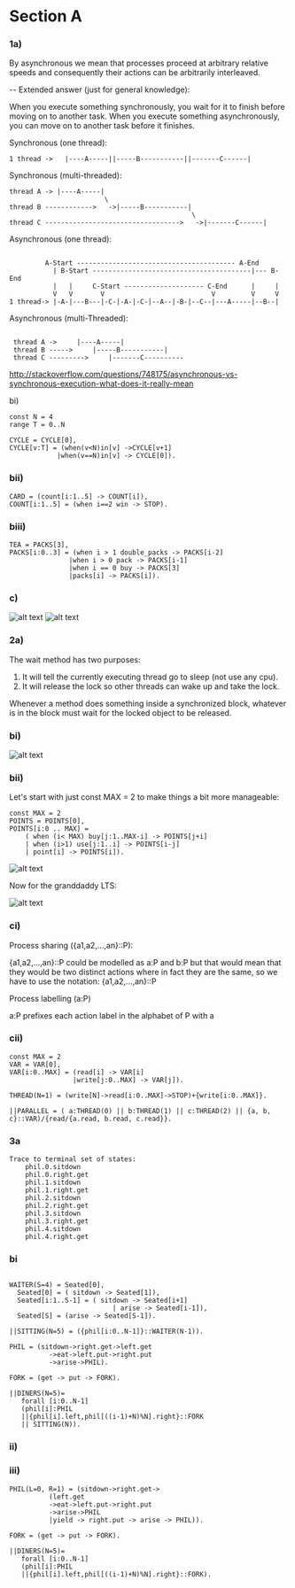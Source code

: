 # Section A
### 1a)

By asynchronous we mean that processes proceed at arbitrary relative speeds and consequently their actions can be arbitrarily interleaved.

-- Extended answer (just for general knowledge):

When you execute something synchronously, you wait for it to finish before moving on to another task. When you execute something asynchronously, you can move on to another task before it finishes.

Synchronous (one thread):
```
1 thread ->   |----A-----||-----B-----------||-------C------|
```
Synchronous (multi-threaded):
```
thread A -> |----A-----|   
                        \  
thread B ------------>   ->|-----B-----------|   
                                              \   
thread C ---------------------------------->   ->|-------C------| 
```
Asynchronous (one thread):
```

         A-Start ---------------------------------------- A-End   
           | B-Start ----------------------------------------|--- B-End   
           |   |     C-Start -------------------- C-End      |     |   
           V   V       V                           V         V     V      
1 thread-> |-A-|---B---|-C-|-A-|-C-|--A--|-B-|--C--|---A-----|--B--| 
```
Asynchronous (multi-Threaded):
```

 thread A ->     |----A-----|
 thread B ----->     |-----B-----------| 
 thread C --------->     |-------C----------
 ```
 http://stackoverflow.com/questions/748175/asynchronous-vs-synchronous-execution-what-does-it-really-mean
 
 bi)
 
 ```
const N = 4
range T = 0..N

CYCLE = CYCLE[0],
CYCLE[v:T] = (when(v<N)in[v] ->CYCLE[v+1]
			 |when(v==N)in[v] -> CYCLE[0]).

 ```
 
### bii)
 ```
CARD = (count[i:1..5] -> COUNT[i]),
COUNT[i:1..5] = (when i==2 win -> STOP).
 ```
 
###  biii)
 ```
TEA = PACKS[3],
PACKS[i:0..3] = (when i > 1 double_packs -> PACKS[i-2]
				|when i > 0 pack -> PACKS[i-1]
				|when i == 0 buy -> PACKS[3]
				|packs[i] -> PACKS[i]).
 ```
 
 ### c)
 
 ![alt text](images/2015-1dii.png "Logo Title Text 1")
 ![alt text](images/2015-1di.png "Logo Title Text 1")
 
 
### 2a)

The wait method has two purposes:

1. It will tell the currently executing thread go to sleep (not use any cpu).
2. It will release the lock so other threads can wake up and take the lock.

Whenever a method does something inside a synchronized block, whatever is in the block must wait for the locked object to be released.

### bi)

![alt text](images/2015-2bi.png "Something")

### bii)

Let's start with just const MAX = 2 to make things a bit more manageable:
```
const MAX = 2
POINTS = POINTS[0],
POINTS[i:0 .. MAX] = 
	( when (i< MAX) buy[j:1..MAX-i] -> POINTS[j+i]
	| when (i>1) use[j:1..i] -> POINTS[i-j]
	| point[i] -> POINTS[i]).

```

 ![alt text](images/2015-2bii.png "Logo Title Text 1")
 
 Now for the granddaddy LTS:
 
 
 ![alt text](images/2015-2bii-2.png "Logo Title Text 1")

### ci)

Process sharing ({a1,a2,...,an}::P):

{a1,a2,...,an}::P could be modelled as a:P and b:P but that would mean that they would be two distinct 
actions where in fact they are the same, so we have to use the notation: {a1,a2,...,an}::P

Process labelling (a:P)

a:P prefixes each action label in the alphabet of P with a

### cii)

```
const MAX = 2
VAR = VAR[0],
VAR[i:0..MAX] = (read[i] -> VAR[i] 
				|write[j:0..MAX] -> VAR[j]).

THREAD(N=1) = (write[N]->read[i:0..MAX]->STOP)+{write[i:0..MAX]}.

||PARALLEL = ( a:THREAD(0) || b:THREAD(1) || c:THREAD(2) || {a, b, c}::VAR)/{read/{a.read, b.read, c.read}}.
```

### 3a

```
Trace to terminal set of states:
	phil.0.sitdown
	phil.0.right.get
	phil.1.sitdown
	phil.1.right.get
	phil.2.sitdown
	phil.2.right.get
	phil.3.sitdown
	phil.3.right.get
	phil.4.sitdown
	phil.4.right.get
```

### bi
```

WAITER(S=4) = Seated[0],
  Seated[0] = ( sitdown -> Seated[1]),
  Seated[i:1..S-1] = ( sitdown -> Seated[i+1]
                          | arise -> Seated[i-1]),
  Seated[S] = (arise -> Seated[S-1]).

||SITTING(N=5) = ({phil[i:0..N-1]}::WAITER(N-1)).

PHIL = (sitdown->right.get->left.get
          ->eat->left.put->right.put
          ->arise->PHIL).

FORK = (get -> put -> FORK).

||DINERS(N=5)= 
   forall [i:0..N-1] 
   (phil[i]:PHIL 
   ||{phil[i].left,phil[((i-1)+N)%N].right}::FORK
   || SITTING(N)).

```

### ii)



### iii)

```
PHIL(L=0, R=1) = (sitdown->right.get->
		  (left.get
          ->eat->left.put->right.put
          ->arise->PHIL
		  |yield -> right.put -> arise -> PHIL)).

FORK = (get -> put -> FORK).

||DINERS(N=5)= 
   forall [i:0..N-1] 
   (phil[i]:PHIL 
   ||{phil[i].left,phil[((i-1)+N)%N].right}::FORK).

```


